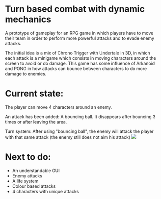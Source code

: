 # Turn based combat with dynamic mechanics
A prototype of gameplay for an RPG game in which players have to move their team in order to perform more powerful attacks and to evade enemy attacks.

The initial idea is a mix of Chrono Trigger with Undertale in 3D, in which each attack is a minigame which consists in moving characters around the screen to avoid or do damage. This game has some influence of Arkanoid and PONG in how attacks can bounce between characters to do more damage to enemies.

# Current state:
The player can move 4 characters around an enemy.

An attack has been added: A bouncing ball. It disappears after bouncing 3 times or after leaving the area.

Turn system: After using "bouncing ball", the enemy will attack the player with that same attack (the enemy still does not aim his attack)
![](https://thumbs.gfycat.com/DetailedSomberEquine-size_restricted.gif)

# Next to do:

- An understandable GUI
- Enemy attacks
- A life system
- Colour based attacks
- 4 characters with unique attacks
